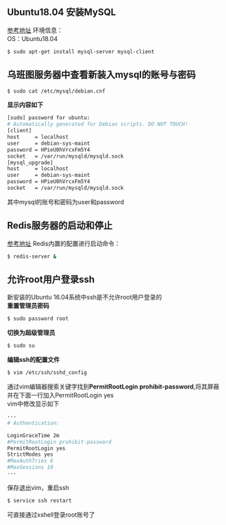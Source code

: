 ## Ubuntu18.04 安装MySQL
[参考地址](https://www.cnblogs.com/williamjie/p/11126486.html)
环境信息：   
OS：Ubuntu18.04   
```bash
$ sudo apt-get install mysql-server mysql-client
```

## 乌班图服务器中查看新装入mysql的账号与密码
```bash
$ sudo cat /etc/mysql/debian.cnf
```
**显示内容如下**
```bash
[sudo] password for ubuntu: 
# Automatically generated for Debian scripts. DO NOT TOUCH!
[client]
host     = localhost
user     = debian-sys-maint
password = HPieU0hVrcxFm5Y4
socket   = /var/run/mysqld/mysqld.sock
[mysql_upgrade]
host     = localhost
user     = debian-sys-maint
password = HPieU0hVrcxFm5Y4
socket   = /var/run/mysqld/mysqld.sock
```
其中mysql的账号和密码为user和password

## Redis服务器的启动和停止
[参考地址](https://baijiahao.baidu.com/s?id=1552330515936646&wfr=spider&for=pc)
Redis内置的配置进行启动命令：
```bash
$ redis-server &
```

## 允许root用户登录ssh
新安装的Ubuntu 16.04系统中ssh是不允许root用户登录的   
**重置管理员密码**
```bash
$ sudo password root
```
**切换为超级管理员**
```bash
$ sudo su
```
**编辑ssh的配置文件**
```bash
$ vim /etc/ssh/sshd_config
```
通过vim编辑器搜索关键字找到**PermitRootLogin prohibit-password**,将其屏蔽并在下面一行加入PermitRootLogin yes   
vim中修改显示如下
```bash
···
# Authentication:

LoginGraceTime 2m
#PermitRootLogin prohibit-password
PermitRootLogin yes
StrictModes yes
#MaxAuthTries 6
#MaxSessions 10
···
```
保存退出vim，重启ssh
```bash
$ service ssh restart
```
可直接通过xshell登录root账号了
